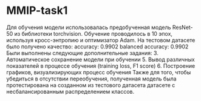 # MMIP-task1
Для обучения модели использовалась предобученная модель ResNet-50 из библиотеки torchvision. Обучение проводилось в 10 эпох, используя кросс-энтропию и оптимизатор Adam. На тестовом датасете было получено качество:
accuracy: 0.9902
balanced accuracy: 0.9902
Были выполнены следующие дополнительные задания:
3. Автоматическое сохранение модели при обучении
5. Вывод различных показателей в процессе обучения (training loss, F1 score)
6. Построение графиков, визуализирующих процесс обучения
Также для того, чтобы убедиться в отсутствии переобучения, полученная модель была протестирована на созданном из тестового датасета датасете с несбалансированным распределением классов.

